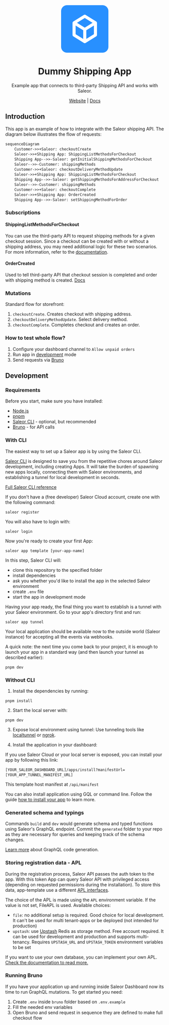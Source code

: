 <div align="center">
<img width="150" alt="saleor-app-template" src="https://github.com/krzysztofzuraw/dummy-shipping-app/blob/main/public/logo.png?raw=true">
</div>

<div align="center">
  <h1>Dummy Shipping App</h1>
</div>

<div align="center">
  <p>Example app that connects to third-party Shipping API and works with Saleor.</p>
</div>

<div align="center">
  <a href="https://saleor.io/">Website</a>
  <span> | </span>
  <a href="https://docs.saleor.io/docs/3.x/developer/checkout/address">Docs</a>
</div>

## Introduction

This app is an example of how to integrate with the Saleor shipping API. The diagram below illustrates the flow of requests:

```mermaid
sequenceDiagram
    Customer->>+Saleor: checkoutCreate
    Saleor->>+Shipping App: ShippingListMethodsForCheckout
    Shipping App-->>-Saleor: getInitialShippingMethodsForCheckout
    Saleor-->>-Customer: shippingMethods
    Customer->>+Saleor: checkoutDeliveryMethodUpdate
    Saleor->>+Shipping App: ShippingListMethodsForCheckout
    Shipping App-->>-Saleor: getShippingMethodsForAddressForCheckout
    Saleor-->>-Customer: shippingMethods
    Customer->>+Saleor: checkoutComplete
    Saleor->>+Shipping App: OrderCreated
    Shipping App-->>-Saleor: setShippingMethodForOrder
```

### Subscriptions

#### ShippingListMethodsForCheckout

You can use the third-party API to request shipping methods for a given checkout session. Since a checkout can be created with or without a shipping address, you may need additional logic for these two scenarios. For more information, refer to the [documentation](https://docs.saleor.io/docs/3.x/api-reference/checkout/objects/shipping-list-methods-for-checkout).

#### OrderCreated

Used to tell third-party API that checkout session is completed and order with shipping method is created. [Docs](https://docs.saleor.io/docs/3.x/api-reference/orders/objects/order-created)

### Mutations

Standard flow for storefront:

1. `checkoutCreate`. Creates checkout with shipping address.
2. `checkoutDeliveryMethodUpdate`. Select delivery method.
3. `checkoutComplete`. Completes checkout and creates an order.

### How to test whole flow?

1. Configure your dashboard channel to `Allow unpaid orders`
2. Run app in [development](#development) mode
3. Send requests via [Bruno](#running-bruno)

## Development

### Requirements

Before you start, make sure you have installed:

- [Node.js](https://nodejs.org/en/)
- [pnpm](https://pnpm.io/)
- [Saleor CLI](https://docs.saleor.io/docs/3.x/cli) - optional, but recommended
- [Bruno](https://www.usebruno.com/) - for API calls

### With CLI

The easiest way to set up a Saleor app is by using the Saleor CLI.

[Saleor CLI](https://github.com/saleor/saleor-cli) is designed to save you from the repetitive chores around Saleor development, including creating Apps. It will take the burden of spawning new apps locally, connecting them with Saleor environments, and establishing a tunnel for local development in seconds.

[Full Saleor CLI reference](https://docs.saleor.io/docs/3.x/cli)

If you don't have a (free developer) Saleor Cloud account, create one with the following command:

```
saleor register
```

You will also have to login with:

```
saleor login
```

Now you're ready to create your first App:

```
saleor app template [your-app-name]
```

In this step, Saleor CLI will:

- clone this repository to the specified folder
- install dependencies
- ask you whether you'd like to install the app in the selected Saleor environment
- create `.env` file
- start the app in development mode

Having your app ready, the final thing you want to establish is a tunnel with your Saleor environment. Go to your app's directory first and run:

```
saleor app tunnel
```

Your local application should be available now to the outside world (Saleor instance) for accepting all the events via webhooks.

A quick note: the next time you come back to your project, it is enough to launch your app in a standard way (and then launch your tunnel as described earlier):

```
pnpm dev
```

### Without CLI

1. Install the dependencies by running:

```
pnpm install
```

2. Start the local server with:

```
pnpm dev
```

3. Expose local environment using tunnel:
   Use tunneling tools like [localtunnel](https://github.com/localtunnel/localtunnel) or [ngrok](https://ngrok.com/).

4. Install the application in your dashboard:

If you use Saleor Cloud or your local server is exposed, you can install your app by following this link:

```
[YOUR_SALEOR_DASHBOARD_URL]/apps/install?manifestUrl=[YOUR_APP_TUNNEL_MANIFEST_URL]
```

This template host manifest at `/api/manifest`

You can also install application using GQL or command line. Follow the guide [how to install your app](https://docs.saleor.io/docs/3.x/developer/extending/apps/installing-apps#installation-using-graphql-api) to learn more.

### Generated schema and typings

Commands `build` and `dev` would generate schema and typed functions using Saleor's GraphQL endpoint. Commit the `generated` folder to your repo as they are necessary for queries and keeping track of the schema changes.

[Learn more](https://www.graphql-code-generator.com/) about GraphQL code generation.

### Storing registration data - APL

During the registration process, Saleor API passes the auth token to the app. With this token App can query Saleor API with privileged access (depending on requested permissions during the installation).
To store this data, app-template use a different [APL interfaces](https://github.com/saleor/saleor-app-sdk/blob/main/docs/apl.md).

The choice of the APL is made using the `APL` environment variable. If the value is not set, FileAPL is used. Available choices:

- `file`: no additional setup is required. Good choice for local development. It can't be used for multi tenant-apps or be deployed (not intended for production)
- `upstash`: use [Upstash](https://upstash.com/) Redis as storage method. Free account required. It can be used for development and production and supports multi-tenancy. Requires `UPSTASH_URL` and `UPSTASH_TOKEN` environment variables to be set

If you want to use your own database, you can implement your own APL. [Check the documentation to read more.](https://github.com/saleor/saleor-app-sdk/blob/main/docs/apl.md)

### Running Bruno

If you have your application up and running inside Saleor Dashboard now its time to run GraphQL mutations. To get started you need:

1. Create `.env` inside `bruno` folder based on `.env.example`
2. Fill the needed env variables
3. Open Bruno and send request in sequence they are defined to make full checkout flow
